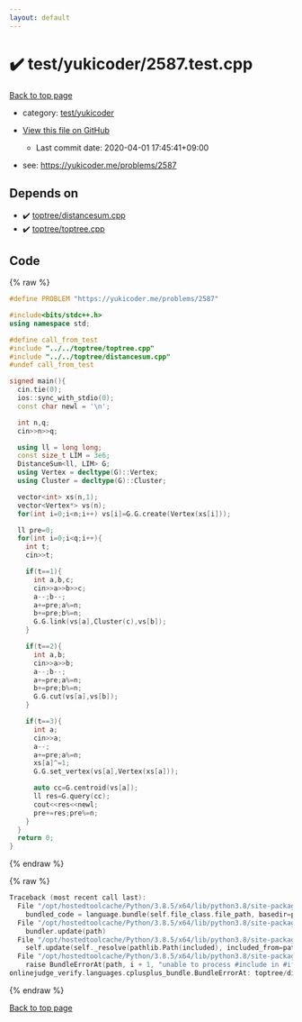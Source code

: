 ```yaml
---
layout: default
---
```


<!-- mathjax config similar to math.stackexchange -->
<script type="text/javascript" async
  src="https://cdnjs.cloudflare.com/ajax/libs/mathjax/2.7.5/MathJax.js?config=TeX-MML-AM_CHTML">
</script>
<script type="text/x-mathjax-config">
  MathJax.Hub.Config({
    TeX: { equationNumbers: { autoNumber: "AMS" }},
    tex2jax: {
      inlineMath: [ ['$','$'] ],
      processEscapes: true
    },
    "HTML-CSS": { matchFontHeight: false },
    displayAlign: "left",
    displayIndent: "2em"
  });
</script>

<script type="text/javascript" src="https://cdnjs.cloudflare.com/ajax/libs/jquery/3.4.1/jquery.min.js"></script>
<script src="https://cdn.jsdelivr.net/npm/jquery-balloon-js@1.1.2/jquery.balloon.min.js" integrity="sha256-ZEYs9VrgAeNuPvs15E39OsyOJaIkXEEt10fzxJ20+2I=" crossorigin="anonymous"></script>
<script type="text/javascript" src="../../../assets/js/copy-button.js"></script>
<link rel="stylesheet" href="../../../assets/css/copy-button.css" />


# :heavy_check_mark: test/yukicoder/2587.test.cpp

<a href="../../../index.html">Back to top page</a>

* category: <a href="../../../index.html#de60e5ba474ac43bf7562c10f5977e2d">test/yukicoder</a>
* <a href="{{ site.github.repository_url }}/blob/master/test/yukicoder/2587.test.cpp">View this file on GitHub</a>
    - Last commit date: 2020-04-01 17:45:41+09:00


* see: <a href="https://yukicoder.me/problems/2587">https://yukicoder.me/problems/2587</a>


## Depends on

* :heavy_check_mark: <a href="../../../library/toptree/distancesum.cpp.html">toptree/distancesum.cpp</a>
* :heavy_check_mark: <a href="../../../library/toptree/toptree.cpp.html">toptree/toptree.cpp</a>


## Code

<a id="unbundled"></a>
{% raw %}
```cpp
#define PROBLEM "https://yukicoder.me/problems/2587"

#include<bits/stdc++.h>
using namespace std;

#define call_from_test
#include "../../toptree/toptree.cpp"
#include "../../toptree/distancesum.cpp"
#undef call_from_test

signed main(){
  cin.tie(0);
  ios::sync_with_stdio(0);
  const char newl = '\n';

  int n,q;
  cin>>n>>q;

  using ll = long long;
  const size_t LIM = 3e6;
  DistanceSum<ll, LIM> G;
  using Vertex = decltype(G)::Vertex;
  using Cluster = decltype(G)::Cluster;

  vector<int> xs(n,1);
  vector<Vertex*> vs(n);
  for(int i=0;i<n;i++) vs[i]=G.G.create(Vertex(xs[i]));

  ll pre=0;
  for(int i=0;i<q;i++){
    int t;
    cin>>t;

    if(t==1){
      int a,b,c;
      cin>>a>>b>>c;
      a--;b--;
      a+=pre;a%=n;
      b+=pre;b%=n;
      G.G.link(vs[a],Cluster(c),vs[b]);
    }

    if(t==2){
      int a,b;
      cin>>a>>b;
      a--;b--;
      a+=pre;a%=n;
      b+=pre;b%=n;
      G.G.cut(vs[a],vs[b]);
    }

    if(t==3){
      int a;
      cin>>a;
      a--;
      a+=pre;a%=n;
      xs[a]^=1;
      G.G.set_vertex(vs[a],Vertex(xs[a]));

      auto cc=G.centroid(vs[a]);
      ll res=G.query(cc);
      cout<<res<<newl;
      pre+=res;pre%=n;
    }
  }
  return 0;
}

```
{% endraw %}

<a id="bundled"></a>
{% raw %}
```cpp
Traceback (most recent call last):
  File "/opt/hostedtoolcache/Python/3.8.5/x64/lib/python3.8/site-packages/onlinejudge_verify/docs.py", line 349, in write_contents
    bundled_code = language.bundle(self.file_class.file_path, basedir=pathlib.Path.cwd())
  File "/opt/hostedtoolcache/Python/3.8.5/x64/lib/python3.8/site-packages/onlinejudge_verify/languages/cplusplus.py", line 185, in bundle
    bundler.update(path)
  File "/opt/hostedtoolcache/Python/3.8.5/x64/lib/python3.8/site-packages/onlinejudge_verify/languages/cplusplus_bundle.py", line 307, in update
    self.update(self._resolve(pathlib.Path(included), included_from=path))
  File "/opt/hostedtoolcache/Python/3.8.5/x64/lib/python3.8/site-packages/onlinejudge_verify/languages/cplusplus_bundle.py", line 306, in update
    raise BundleErrorAt(path, i + 1, "unable to process #include in #if / #ifdef / #ifndef other than include guards")
onlinejudge_verify.languages.cplusplus_bundle.BundleErrorAt: toptree/distancesum.cpp: line 8: unable to process #include in #if / #ifdef / #ifndef other than include guards

```
{% endraw %}

<a href="../../../index.html">Back to top page</a>

